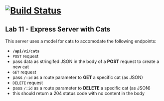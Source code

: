 [![Build Status](https://travis-ci.com/stariel/11-express.svg?branch=master)](https://travis-ci.com/stariel/11-express)
======

## Lab 11 - Express Server with Cats

This server uses a model for cats to accomodate the following endpoints:

* **`/api/vi/cats`**
* `POST` request
 * pass data as stringifed JSON in the body of a **POST** request to create a new cat
* `GET` request
 * pass `/:id` as a route parameter to **GET** a specific cat (as JSON)
* `DELETE` request
 * pass `/:id` as a route parameter to **DELETE** a specific cat (as JSON)
 * this should return a 204 status code with no content in the body

